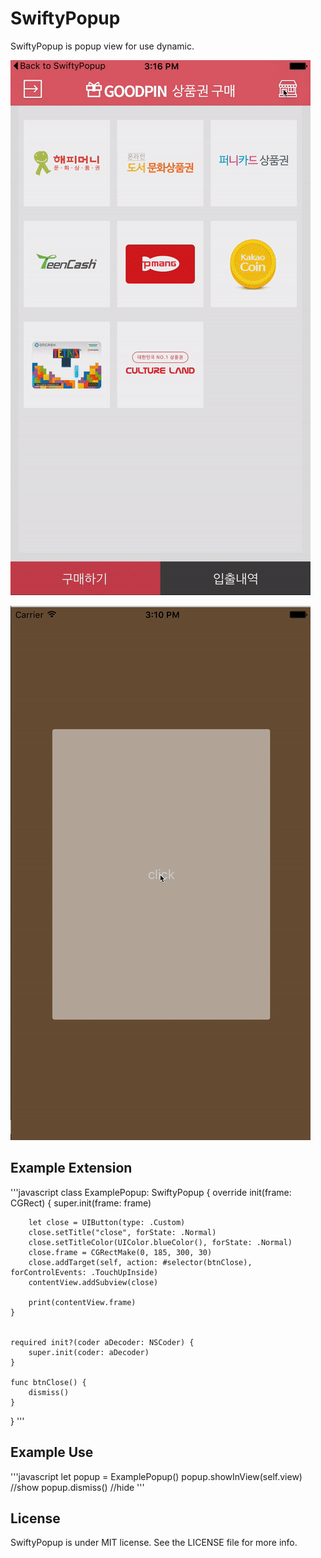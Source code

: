 # SwiftyPopup

SwiftyPopup is popup view for use dynamic.



![demo1](https://github.com/ehowlsla/SwiftyPopup/blob/master/ezgif.com-video-to-gif-2.gif)


![demo2](https://github.com/ehowlsla/SwiftyPopup/blob/master/ezgif.com-video-to-gif.gif)


## Example Extension
'''javascript
class ExamplePopup: SwiftyPopup {
    override init(frame: CGRect) {
        super.init(frame: frame)
        
        let close = UIButton(type: .Custom)
        close.setTitle("close", forState: .Normal)
        close.setTitleColor(UIColor.blueColor(), forState: .Normal)
        close.frame = CGRectMake(0, 185, 300, 30)
        close.addTarget(self, action: #selector(btnClose), forControlEvents: .TouchUpInside)
        contentView.addSubview(close)
      
        print(contentView.frame)
    }
    
    
    required init?(coder aDecoder: NSCoder) {
        super.init(coder: aDecoder)
    }
    
    func btnClose() {
        dismiss()
    }
}
'''

## Example Use
'''javascript
  let popup = ExamplePopup()
  popup.showInView(self.view) //show
  popup.dismiss() //hide
'''

## License

SwiftyPopup is under MIT license. See the LICENSE file for more info.
